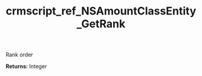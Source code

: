 ﻿---
title: crmscript_ref_NSAmountClassEntity_GetRank
description: Integer NSAmountClassEntity.GetRank()
intellisense: NSAmountClassEntity.GetRank
keywords: NSAmountClassEntity, GetRank
so.topic: reference
---

Rank order

**Returns:** Integer


